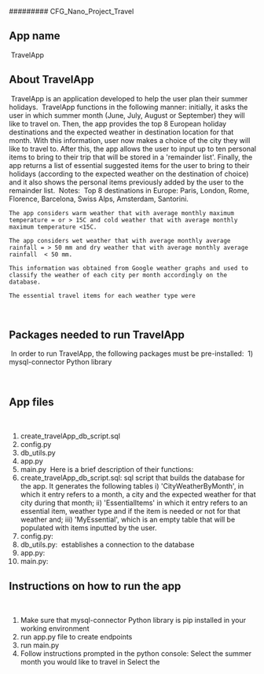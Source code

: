 ######### CFG_Nano_Project_Travel
​
## App name
​
TravelApp
​
## About TravelApp
​
TravelApp is an application developed to help the user plan their summer holidays. 
​
TravelApp functions in the following manner: initially, it asks the user in which summer month (June, July, August or September) they will like to travel on. Then, the app provides the top 8 European holiday destinations and the expected weather in destination location for that month. With this information, user now makes a choice of the city they will like to travel to. After this, the app allows the user to input up to ten personal items to bring to their trip that will be stored in a 'remainder list'. Finally, the app returns a list of essential suggested items for the user to bring to their holidays (according to the expected weather on the destination of choice) and it also shows the personal items previously added by the user to the remainder list.
​
Notes:
​
	Top 8 destinations in Europe: Paris, London, Rome, Florence, Barcelona, Swiss Alps, Amsterdam, Santorini.
	
	The app considers warm weather that with average monthly maximum temperature = or > 15C and cold weather that with average monthly maximum temperature <15C.
	
	The app considers wet weather that with average monthly average rainfall = > 50 mm and dry weather that with average monthly average rainfall  < 50 mm.
	
	This information was obtained from Google weather graphs and used to classify the weather of each city per month accordingly on the database.
	
	The essential travel items for each weather type were 
​
## Packages needed to run TravelApp
​
In order to run TravelApp, the following packages must be pre-installed:
​
	1) mysql-connector Python library
	
​
## App files
​
1) create_travelApp_db_script.sql
2) config.py
3) db_utils.py
4) app.py
5) main.py
​
Here is a brief description of their functions:
​
1) create_travelApp_db_script.sql: sql script that builds the database for the app. It generates the following tables i) 'CityWeatherByMonth', in which it entry refers to a month, a city and the expected weather for that city during that month; ii) 'EssentialItems' in which it entry refers to an essential item, weather type and if the item is needed or not for that weather and; iii) 'MyEssential', which is an empty table that will be populated with items inputted by the user.
​
2) config.py:
​
​
3) db_utils.py:
​
establishes a connection to the database
​
​
4) app.py:
​
5) main.py:
​
​
## Instructions on how to run the app
​
1) Make sure that mysql-connector Python library is pip installed in your working environment
2) run app.py file to create endpoints
3) run main.py
4) Follow instructions prompted in the python console:
	Select the summer month you would like to travel in
	Select the 





